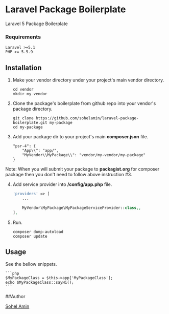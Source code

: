 # Laravel Package Boilerplate
Laravel 5 Package Boilerplate

### Requirements
    Laravel >=5.1
    PHP >= 5.5.9 
    
## Installation

1. Make your vendor directory under your project's main vendor directory.
    ```
    cd vendor
    mkdir my-vendor
    ```
    
2. Clone the package's boilerplate from github repo into your vendor's package directory.
    ```
    git clone https://github.com/sohelamin/laravel-package-boilerplate.git my-package
    cd my-package
    ```

3. Add your package dir to your project's main **composer.json** file.
    ```
    "psr-4": {
        "App\\": "app/",
        "MyVendor\\MyPackage\\": "vendor/my-vendor/my-package"
    }
    ```
  Note: When you will submit your package to **packagist.org** for composer package then you don't need to follow above instruction #3.

4. Add service provider into **/config/app.php** file.
    ```php
    'providers' => [
        ...
    
        MyVendor\MyPackage\MyPackageServiceProvider::class,,
    ],
	```

5. Run.
    ```
    composer dump-autoload
    composer update
    ```


## Usage

See the bellow snippets.

	```php
    $MyPackageClass = $this->app['MyPackageClass'];
    echo $MyPackageClass::sayHi();
	```

##Author

<a href="http://www.sohelamin.com">Sohel Amin</a>
